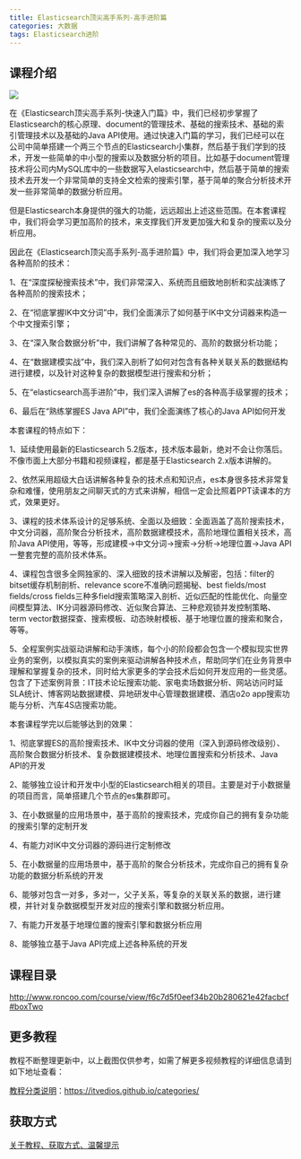 ```yaml
---
title: Elasticsearch顶尖高手系列-高手进阶篇
categories: 大数据
tags: Elasticsearch进阶
---
```


## 课程介绍

![](http://static.roncoo.com/lecturer/c24c7648541a434ca3e9ab9bd0bf40f4.jpg)

<!--more-->

在《Elasticsearch顶尖高手系列-快速入门篇》中，我们已经初步掌握了Elasticsearch的核心原理、document的管理技术、基础的搜索技术、基础的索引管理技术以及基础的Java API使用。通过快速入门篇的学习，我们已经可以在公司中简单搭建一个两三个节点的Elasticsearch小集群，然后基于我们学到的技术，开发一些简单的中小型的搜索以及数据分析的项目。比如基于document管理技术将公司内MySQL库中的一些数据写入elasticsearch中，然后基于简单的搜索技术去开发一个非常简单的支持全文检索的搜索引擎，基于简单的聚合分析技术开发一些非常简单的数据分析应用。

但是Elasticsearch本身提供的强大的功能，远远超出上述这些范围。在本套课程中，我们将会学习更加高阶的技术，来支撑我们开发更加强大和复杂的搜索以及分析应用。

因此在《Elasticsearch顶尖高手系列-高手进阶篇》中，我们将会更加深入地学习各种高阶的技术：

1、在“深度探秘搜索技术”中，我们非常深入、系统而且细致地剖析和实战演练了各种高阶的搜索技术；

2、在“彻底掌握IK中文分词”中，我们全面演示了如何基于IK中文分词器来构造一个中文搜索引擎；

3、在“深入聚合数据分析”中，我们讲解了各种常见的、高阶的数据分析功能；

4、在“数据建模实战”中，我们深入剖析了如何对包含有各种关联关系的数据结构进行建模，以及针对这种复杂的数据模型进行搜索和分析；

5、在“elasticsearch高手进阶”中，我们深入讲解了es的各种高手级掌握的技术；

6、最后在“熟练掌握ES Java API”中，我们全面演练了核心的Java API如何开发

本套课程的特点如下：

1、延续使用最新的Elasticsearch 5.2版本，技术版本最新，绝对不会让你落后。不像市面上大部分书籍和视频课程，都是基于Elasticsearch 2.x版本讲解的。

2、依然采用超级大白话讲解各种复杂的技术点和知识点，es本身很多技术非常复杂和难懂，使用朋友之间聊天式的方式来讲解，相信一定会比照着PPT读课本的方式，效果更好。

3、课程的技术体系设计的足够系统、全面以及细致：全面涵盖了高阶搜索技术，中文分词器，高阶聚合分析技术，高阶数据建模技术，高阶地理位置相关技术，高阶Java API使用，等等，形成建模->中文分词->搜索->分析->地理位置->Java API一整套完整的高阶技术体系。

4、课程包含很多全网独家的、深入细致的技术讲解以及解密，包括：filter的bitset缓存机制剖析、relevance score不准确问题揭秘、best fields/most fields/cross fields三种多field搜索策略深入剖析、近似匹配的性能优化、向量空间模型算法、IK分词器源码修改、近似聚合算法、三种悲观锁并发控制策略、term vector数据探查、搜索模板、动态映射模板、基于地理位置的搜索和聚合，等等。

5、全程案例实战驱动讲解和动手演练，每个小的阶段都会包含一个模拟现实世界业务的案例，以模拟真实的案例来驱动讲解各种技术点，帮助同学们在业务背景中理解和掌握复杂的技术，同时给大家更多的学会技术后如何开发应用的一些灵感。包含了下述案例背景：IT技术论坛搜索功能、家电卖场数据分析、网站访问时延SLA统计、博客网站数据建模、异地研发中心管理数据建模、酒店o2o app搜索功能与分析、汽车4S店搜索功能。

本套课程学完以后能够达到的效果：

1、彻底掌握ES的高阶搜索技术、IK中文分词器的使用（深入到源码修改级别）、高阶聚合数据分析技术、复杂数据建模技术、地理位置搜索和分析技术、Java API的开发

2、能够独立设计和开发中小型的Elasticsearch相关的项目。主要是对于小数据量的项目而言，简单搭建几个节点的es集群即可。

3、在小数据量的应用场景中，基于高阶的搜索技术，完成你自己的拥有复杂功能的搜索引擎的定制开发

4、有能力对IK中文分词器的源码进行定制修改

5、在小数据量的应用场景中，基于高阶的聚合分析技术，完成你自己的拥有复杂功能的数据分析系统的开发

6、能够对包含一对多，多对一，父子关系，等复杂的关联关系的数据，进行建模，并针对复杂数据模型开发对应的搜索引擎和数据分析应用。

7、有能力开发基于地理位置的搜索引擎和数据分析应用

8、能够独立基于Java API完成上述各种系统的开发

## 课程目录

http://www.roncoo.com/course/view/f6c7d5f0eef34b20b280621e42facbcf#boxTwo

## 更多教程

教程不断整理更新中，以上截图仅供参考，如需了解更多视频教程的详细信息请到如下地址查看：

[教程分类说明](https://itvedios.github.io/categories/)：<https://itvedios.github.io/categories/>

## 获取方式

[关于教程、获取方式、温馨提示](https://itvedios.github.io/about/)